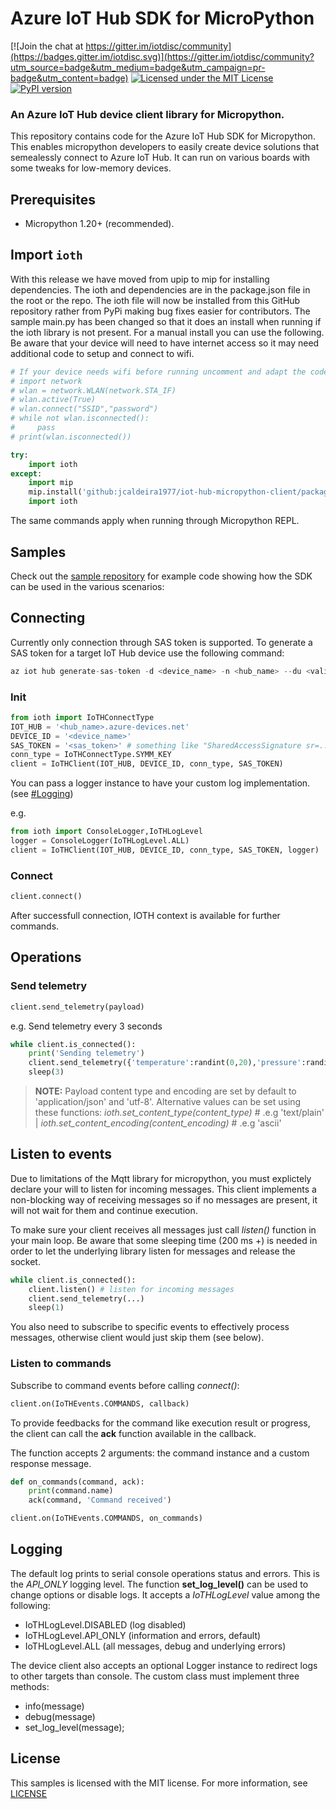 # Azure IoT Hub SDK for MicroPython

[![Join the chat at https://gitter.im/iotdisc/community](https://badges.gitter.im/iotdisc.svg)](https://gitter.im/iotdisc/community?utm_source=badge&utm_medium=badge&utm_campaign=pr-badge&utm_content=badge)
[![Licensed under the MIT License](https://img.shields.io/badge/License-MIT-blue.svg)](https://github.com/iot-for-all/iotc-micropython-client/blob/master/LICENSE)
[![PyPI version](https://badge.fury.io/py/micropython-iotc.svg)](https://badge.fury.io/py/micropython-iotc)

### An Azure IoT Hub device client library for Micropython.
This repository contains code for the Azure IoT Hub SDK for Micropython. This enables micropython developers to easily create device solutions that semealessly connect to Azure IoT Hub.
It can run on various boards with some tweaks for low-memory devices.


## Prerequisites
+ Micropython 1.20+ (recommended).

## Import ``ioth``
With this release we have moved from upip to mip for installing dependencies.  The ioth and dependencies are in the package.json file in the root or the repo.  The ioth file will now be installed from this GitHub repository rather from PyPi making bug fixes easier for contributors.  The sample main.py has been changed so that it does an install when running if the ioth library is not present.  For a manual install you can use the following.  Be aware that your device will need to have internet access so it may need additional code to setup and connect to wifi.

```py
# If your device needs wifi before running uncomment and adapt the code below as necessary
# import network
# wlan = network.WLAN(network.STA_IF)
# wlan.active(True)
# wlan.connect("SSID","password")
# while not wlan.isconnected():
#     pass
# print(wlan.isconnected())

try:
    import ioth
except:
    import mip
    mip.install('github:jcaldeira1977/iot-hub-micropython-client/package.json')
    import ioth
```

The same commands apply when running through Micropython REPL.

## Samples
Check out the [sample repository](samples) for example code showing how the SDK can be used in the various scenarios:


## Connecting
Currently only connection through SAS token is supported. To generate a SAS token for a target IoT Hub device use the following command:
```py
az iot hub generate-sas-token -d <device_name> -n <hub_name> --du <valid_token_duration_in_sec>
```

### Init
```py
from ioth import IoTHConnectType
IOT_HUB = '<hub_name>.azure-devices.net'
DEVICE_ID = '<device_name>'
SAS_TOKEN = '<sas_token>' # something like "SharedAccessSignature sr=..."
conn_type = IoTHConnectType.SYMM_KEY
client = IoTHClient(IOT_HUB, DEVICE_ID, conn_type, SAS_TOKEN)
```

You can pass a logger instance to have your custom log implementation. (see [#Logging](#logging))

e.g.

```py
from ioth import ConsoleLogger,IoTHLogLevel
logger = ConsoleLogger(IoTHLogLevel.ALL)
client = IoTHClient(IOT_HUB, DEVICE_ID, conn_type, SAS_TOKEN, logger)
```

### Connect

```py
client.connect()
```
After successfull connection, IOTH context is available for further commands.

## Operations

### Send telemetry

```py
client.send_telemetry(payload)
```

e.g. Send telemetry every 3 seconds
```py
while client.is_connected():
    print('Sending telemetry')
    client.send_telemetry({'temperature':randint(0,20),'pressure':randint(0,20),'acceleration':{'x':randint(0,20),'y':randint(0,20)}})
    sleep(3)
```

> **NOTE:** Payload content type and encoding are set by default to 'application/json' and 'utf-8'. Alternative values can be set using these functions:   _ioth.set_content_type(content_type)_ # .e.g 'text/plain'  |   _ioth.set_content_encoding(content_encoding)_ # .e.g 'ascii'

## Listen to events
Due to limitations of the Mqtt library for micropython, you must explictely declare your will to listen for incoming messages. This client implements a non-blocking way of receiving messages so if no messages are present, it will not wait for them and continue execution.

To make sure your client receives all messages just call _listen()_ function in your main loop. Be aware that some sleeping time (200 ms +) is needed in order to let the underlying library listen for messages and release the socket.

```py
while client.is_connected():
    client.listen() # listen for incoming messages
    client.send_telemetry(...)
    sleep(1)
```
You also need to subscribe to specific events to effectively process messages, otherwise client would just skip them (see below).

### Listen to commands
Subscribe to command events before calling _connect()_:
```py
client.on(IoTHEvents.COMMANDS, callback)
```
To provide feedbacks for the command like execution result or progress, the client can call the **ack** function available in the callback.

The function accepts 2 arguments: the command instance and a custom response message.
```py
def on_commands(command, ack):
    print(command.name)
    ack(command, 'Command received')

client.on(IoTHEvents.COMMANDS, on_commands)
```

## Logging

The default log prints to serial console operations status and errors.
This is the _API_ONLY_ logging level.
The function __set_log_level()__ can be used to change options or disable logs. It accepts a _IoTHLogLevel_ value among the following:

-  IoTHLogLevel.DISABLED (log disabled)
-  IoTHLogLevel.API_ONLY (information and errors, default)
-  IoTHLogLevel.ALL (all messages, debug and underlying errors)

The device client also accepts an optional Logger instance to redirect logs to other targets than console.
The custom class must implement three methods:

- info(message)
- debug(message)
- set_log_level(message);

## License
This samples is licensed with the MIT license. For more information, see [LICENSE](./LICENSE)
